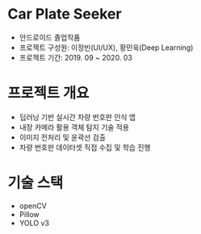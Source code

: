 # Car Plate Seeker

- 안드로이드 졸업작품
- 프로젝트 구성원: 이정빈(UI/UX), 황민욱(Deep Learning)
- 프로젝트 기간: 2019. 09 ~ 2020. 03

# 프로젝트 개요

- 딥러닝 기반 실시간 차량 번호판 인식 앱
- 내장 카메라 활용 객체 탐지 기술 적용
- 이미지 전처리 및 윤곽선 검출
- 차량 번호판 데이터셋 직접 수집 및 학습 진행

# 기술 스택
- openCV
- Pillow 
- YOLO v3
